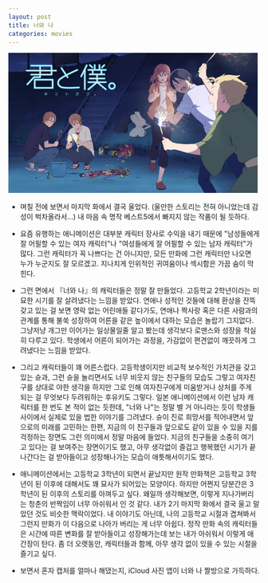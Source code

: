 ```yaml
---
layout: post
title: 너와 나
categories: movies
---
```


<img src="/thumbnails/180429/너와나.jpg" width=500 />

- 며칠 전에 보면서 마지막 화에서 결국 울었다. (울만한 스토리는 전혀 아니었는데 감성이 벅차올라서...)
내 마음 속 명작 베스트5에서 빠지지 않는 작품이 될 듯하다.

- 요즘 유행하는 애니메이션은 대부분 캐릭터 장사로 수익을 내기 때문에 "남성들에게 잘 어필할 수 있는 여자 캐릭터"나 "여성들에게 잘 어필할 수 있는 남자 캐릭터"가 많다. 그런 캐릭터가 꼭 나쁘다는 건 아니지만, 모든 만화에 그런 캐릭터만 나오면 누가 누군지도 잘 모르겠고. 지나치게 인위적인 귀여움이나 섹시함은 가끔 숨이 막힌다.

- 그런 면에서 『너와 나』의 캐릭터들은 정말 잘 만들었다. 고등학교 2학년이라는 미묘한 시기를 잘 살려냈다는 느낌을 받았다. 연애나 성적인 것들에 대해 환상을 잔뜩 갖고 있는 걸 보면 영락 없는 어린애들 같다가도, 연애나 짝사랑 혹은 다른 사람과의 관계를 통해 불쑥 성장하여 어른을 같은 높이에서 대하는 모습은 놀랍기 그지없다. 그냥저냥 개그만 이어가는 일상물일줄 알고 봤는데 생각보다 로맨스와 성장을 착실히 다루고 있다. 학생에서 어른이 되어가는 과정을, 가감없이 편견없이 깨끗하게 그려냈다는 느낌을 받았다.

- 그리고 캐릭터들이 꽤 어른스럽다. 고등학생이지만 비교적 보수적인 가치관을 갖고 있는 슌과, 그런 슌을 놀리면서도 너무 비웃지 않는 친구들의 모습도 그렇고 여자친구를 상대로 야한 생각을 하지만 그로 인해 여자친구에게 미움받거나 상처를 주게 되는 걸 무엇보다 두려워하는 후유키도 그렇다. 일본 애니메이션에서 이런 남자 캐릭터를 한 번도 본 적이 없는 듯한데, "너와 나"는 정말 별 거 아니라는 듯이 학생들 사이에서 실제로 있을 법한 이야기를 그려냈다. 슌이 진로 희망서를 적어내면서 앞으로의 미래를 고민하는 한편, 지금의 이 친구들과 앞으로도 같이 있을 수 있을 지를 걱정하는 장면도 그런 의미에서 정말 마음에 들었다. 지금의 친구들을 소중히 여기고 있다는 걸 보여주는 장면이기도 했고, 아무 생각없이 즐겁고 행복했던 시기가 끝나간다는 걸 받아들이고 성장해나가는 모습이 애틋해서이기도 했다.

- 애니메이션에서는 고등학교 3학년이 되면서 끝났지만 원작 만화책은 고등학교 3학년이 된 이후에 대해서도 꽤 묘사가 되어있는 모양이다. 하지만 어쩐지 당분간은 3학년이 된 이후의 스토리를 아껴두고 싶다. 왜일까 생각해보면, 이렇게 지나가버리는 청춘의 반짝임이 너무 아쉬워서 인 것 같다. 내가 2기 마지막 화에서 결국 울고 말았던 것도 비슷한 맥락이었다. 내 이야기도 아닌데, 나의 고등학교 시절과 겹쳐봐서 그런지 만화가 이 다음으로 나아가 버리는 게 너무 아쉽다. 정작 만화 속의 캐릭터들은 시간에 따른 변화를 잘 받아들이고 성장해가는데 보는 내가 아쉬워서 이렇게 애간장이 탄다. 좀 더 오랫동안, 캐릭터들과 함께, 아무 생각 없이 있을 수 있는 시절을 즐기고 싶다.

- 보면서 혼자 캡처를 얼마나 해댔는지, iCloud 사진 앱이 너와 나 짤방으로 가득하다.
